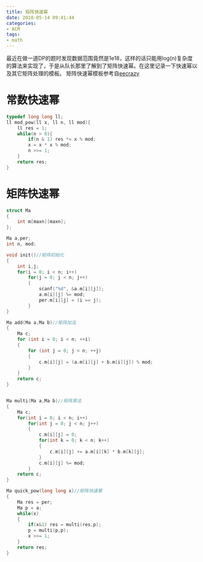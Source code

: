 ```yaml
---
title: 矩阵快速幂
date: 2018-05-14 09:41:44
categories:
- ACM
tags:
- math
---
```

最近在做一道DP的题时发现数据范围竟然是1e18，这样的话只能用log(n)复杂度的算法来实现了，于是从队长那里了解到了矩阵快速幂。在这里记录一下快速幂以及其它矩阵处理的模板。
矩阵快速幂模板参考自[eecrazy](https://github.com/eecrazy/ACM/blob/master/%E6%95%B0%E8%AE%BA/poj3233%E7%9F%A9%E9%98%B5%E5%BF%AB%E9%80%9F%E5%B9%82.cpp)
<!-- more -->
# 常数快速幂
```C++
typedef long long ll;
ll mod_pow(ll x, ll n, ll mod){
    ll res = 1;
    while(n > 0){
        if(n & 1) res *= x % mod;
        x = x * x % mod;
        n >>= 1;
    }
    return res;
}
```
# 矩阵快速幂
``` C++
struct Ma
{
    int m[maxn][maxn];
};

Ma a,per;
int n, mod;

void init()//矩阵初始化
{
    int i,j;
    for(i = 0; i < n; i++)
        for(j = 0; j < n; j++)
        {
            scanf("%d", &a.m[i][j]);
            a.m[i][j] %= mod;
            per.m[i][j] = (i == j);
        }
}

Ma add(Ma a,Ma b)//矩阵加法
{
    Ma c;
    for (int i = 0; i < n; ++i)
    {
        for (int j = 0; j < n; ++j)
        {
            c.m[i][j] = (a.m[i][j] + b.m[i][j]) % mod;
        }
    }
    return c;
}


Ma multi(Ma a,Ma b)//矩阵乘法
{
    Ma c;
    for(int i = 0; i < n; i++)
        for(int j = 0; j < n; j++)
        {
            c.m[i][j] = 0;
            for(int k = 0; k < n; k++)
            {
                c.m[i][j] += a.m[i][k] * b.m[k][j];
            }
            c.m[i][j] %= mod;
        }
    return c;
}

Ma quick_pow(long long x)//矩阵快速幂
{
    Ma res = per;
    Ma p = a;
    while(x)
    {
        if(x&1) res = multi(res,p);
        p = multi(p,p);
        x >>= 1;
    }
    return res;
}
```